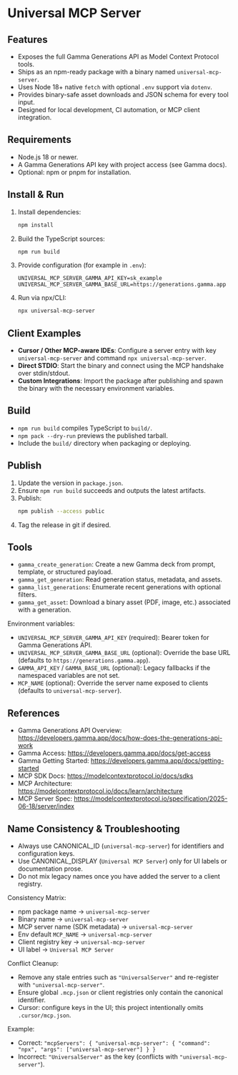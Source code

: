 # Universal MCP Server

## Features
- Exposes the full Gamma Generations API as Model Context Protocol tools.
- Ships as an npm-ready package with a binary named `universal-mcp-server`.
- Uses Node 18+ native `fetch` with optional `.env` support via `dotenv`.
- Provides binary-safe asset downloads and JSON schema for every tool input.
- Designed for local development, CI automation, or MCP client integration.

## Requirements
- Node.js 18 or newer.
- A Gamma Generations API key with project access (see Gamma docs).
- Optional: npm or pnpm for installation.

## Install & Run
1. Install dependencies:
   ```bash
   npm install
   ```
2. Build the TypeScript sources:
   ```bash
   npm run build
   ```
3. Provide configuration (for example in `.env`):
   ```env
   UNIVERSAL_MCP_SERVER_GAMMA_API_KEY=sk_example
   UNIVERSAL_MCP_SERVER_GAMMA_BASE_URL=https://generations.gamma.app
   ```
4. Run via npx/CLI:
   ```bash
   npx universal-mcp-server
   ```

## Client Examples
- **Cursor / Other MCP-aware IDEs**: Configure a server entry with key `universal-mcp-server` and command `npx universal-mcp-server`.
- **Direct STDIO**: Start the binary and connect using the MCP handshake over stdin/stdout.
- **Custom Integrations**: Import the package after publishing and spawn the binary with the necessary environment variables.

## Build
- `npm run build` compiles TypeScript to `build/`.
- `npm pack --dry-run` previews the published tarball.
- Include the `build/` directory when packaging or deploying.

## Publish
1. Update the version in `package.json`.
2. Ensure `npm run build` succeeds and outputs the latest artifacts.
3. Publish:
   ```bash
   npm publish --access public
   ```
4. Tag the release in git if desired.

## Tools
- `gamma_create_generation`: Create a new Gamma deck from prompt, template, or structured payload.
- `gamma_get_generation`: Read generation status, metadata, and assets.
- `gamma_list_generations`: Enumerate recent generations with optional filters.
- `gamma_get_asset`: Download a binary asset (PDF, image, etc.) associated with a generation.

Environment variables:
- `UNIVERSAL_MCP_SERVER_GAMMA_API_KEY` (required): Bearer token for Gamma Generations API.
- `UNIVERSAL_MCP_SERVER_GAMMA_BASE_URL` (optional): Override the base URL (defaults to `https://generations.gamma.app`).
- `GAMMA_API_KEY` / `GAMMA_BASE_URL` (optional): Legacy fallbacks if the namespaced variables are not set.
- `MCP_NAME` (optional): Override the server name exposed to clients (defaults to `universal-mcp-server`).

## References
- Gamma Generations API Overview: https://developers.gamma.app/docs/how-does-the-generations-api-work
- Gamma Access: https://developers.gamma.app/docs/get-access
- Gamma Getting Started: https://developers.gamma.app/docs/getting-started
- MCP SDK Docs: https://modelcontextprotocol.io/docs/sdks
- MCP Architecture: https://modelcontextprotocol.io/docs/learn/architecture
- MCP Server Spec: https://modelcontextprotocol.io/specification/2025-06-18/server/index

## Name Consistency & Troubleshooting
- Always use CANONICAL_ID (`universal-mcp-server`) for identifiers and configuration keys.
- Use CANONICAL_DISPLAY (`Universal MCP Server`) only for UI labels or documentation prose.
- Do not mix legacy names once you have added the server to a client registry.

Consistency Matrix:
- npm package name → `universal-mcp-server`
- Binary name → `universal-mcp-server`
- MCP server name (SDK metadata) → `universal-mcp-server`
- Env default `MCP_NAME` → `universal-mcp-server`
- Client registry key → `universal-mcp-server`
- UI label → `Universal MCP Server`

Conflict Cleanup:
- Remove any stale entries such as `"UniversalServer"` and re-register with `"universal-mcp-server"`.
- Ensure global `.mcp.json` or client registries only contain the canonical identifier.
- Cursor: configure keys in the UI; this project intentionally omits `.cursor/mcp.json`.

Example:
- Correct: `"mcpServers": { "universal-mcp-server": { "command": "npx", "args": ["universal-mcp-server"] } }`
- Incorrect: `"UniversalServer"` as the key (conflicts with `"universal-mcp-server"`).

